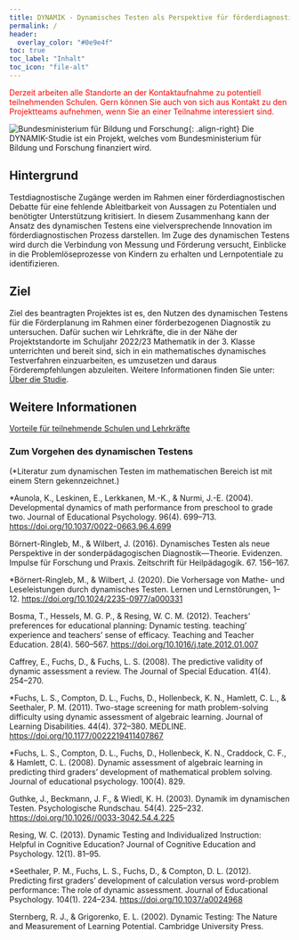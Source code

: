 ```yaml
---
title: DYNAMIK - Dynamisches Testen als Perspektive für förderdiagnostische Entscheidungen in der Schule
permalink: /
header:
  overlay_color: "#0e9e4f"
toc: true
toc_label: "Inhalt"
toc_icon: "file-alt"
---
```

<aside class="notice--primary">
<font color="red"> Derzeit arbeiten alle Standorte an der Kontaktaufnahme zu potentiell teilnehmenden Schulen. Gern können Sie auch von sich aus Kontakt zu den Projektteams aufnehmen, wenn Sie an einer Teilnahme interessiert sind. </font>
</aside>

![Bundesministerium für Bildung und Forschung](/assets/images/logos/BmBF-Logo_kleiner_50.jpg){: .align-right}
Die DYNAMIK-Studie ist ein Projekt, welches vom Bundesministerium für Bildung und Forschung finanziert wird. 



## Hintergrund
Testdiagnostische Zugänge werden im Rahmen einer förderdiagnostischen Debatte für eine fehlende Ableitbarkeit von Aussagen zu Potentialen und benötigter Unterstützung kritisiert. In diesem Zusammenhang kann der Ansatz des dynamischen Testens eine vielversprechende Innovation im förderdiagnostischen Prozess darstellen. Im Zuge des dynamischen Testens wird durch die Verbindung von Messung und Förderung versucht, Einblicke in die Problemlöseprozesse von Kindern zu erhalten und Lernpotentiale zu identifizieren.

## Ziel
Ziel des beantragten Projektes ist es, den Nutzen des dynamischen Testens für die Förderplanung im Rahmen einer förderbezogenen Diagnostik zu
untersuchen. Dafür suchen wir Lehrkräfte, die in der Nähe der Projektstandorte im Schuljahr 2022/23 Mathematik in der 3. Klasse unterrichten und bereit sind, sich in ein mathematisches dynamisches Testverfahren einzuarbeiten, es umzusetzen und daraus Förderempfehlungen abzuleiten.
Weitere Informationen finden Sie unter:  [Über die Studie](https://jazznbass.github.io/dynamik-homepage/ueber-die-studie/).

## Weitere Informationen
[Vorteile für teilnehmende Schulen und Lehrkräfte](https://jazznbass.github.io/dynamik-homepage/ueber-die-studie/vorteile/)

### Zum Vorgehen des dynamischen Testens 
(*Literatur zum dynamischen Testen im mathematischen Bereich ist mit einem Stern gekennzeichnet.)

*Aunola, K., Leskinen, E., Lerkkanen, M.-K., & Nurmi, J.-E. (2004). Developmental dynamics of math performance from preschool to grade two. Journal of Educational Psychology. 96(4). 699–713. https://doi.org/10.1037/0022-0663.96.4.699

Börnert-Ringleb, M., & Wilbert, J. (2016). Dynamisches Testen als neue Perspektive in der sonderpädagogischen Diagnostik—Theorie. Evidenzen. Impulse für Forschung und Praxis. Zeitschrift für Heilpädagogik. 67. 156–167.

*Börnert-Ringleb, M., & Wilbert, J. (2020). Die Vorhersage von Mathe- und Leseleistungen durch dynamisches Testen. Lernen und Lernstörungen, 1–12.
https://doi.org/10.1024/2235-0977/a000331

Bosma, T., Hessels, M. G. P., & Resing, W. C. M. (2012). Teachers’ preferences for educational planning: Dynamic testing. teaching’ experience and teachers’ sense of efficacy. Teaching and Teacher Education. 28(4). 560–567. https://doi.org/10.1016/j.tate.2012.01.007

Caffrey, E., Fuchs, D., & Fuchs, L. S. (2008). The predictive validity of dynamic assessment a review. The Journal of Special Education. 41(4). 254–270.

*Fuchs, L. S., Compton, D. L., Fuchs, D., Hollenbeck, K. N., Hamlett, C. L., & Seethaler, P. M. (2011). Two-stage screening for math problem-solving difficulty using dynamic assessment of algebraic learning. Journal of Learning Disabilities. 44(4). 372–380. MEDLINE. https://doi.org/10.1177/0022219411407867

*Fuchs, L. S., Compton, D. L., Fuchs, D., Hollenbeck, K. N., Craddock, C. F., & Hamlett, C. L. (2008). Dynamic assessment of algebraic learning in predicting third graders’ development of mathematical problem solving. Journal of educational psychology. 100(4). 829.

Guthke, J., Beckmann, J. F., & Wiedl, K. H. (2003). Dynamik im dynamischen Testen. Psychologische Rundschau. 54(4). 225–232. https://doi.org/10.1026//0033-3042.54.4.225

Resing, W. C. (2013). Dynamic Testing and Individualized Instruction: Helpful in Cognitive Education? Journal of Cognitive Education and Psychology. 12(1). 81–95.

*Seethaler, P. M., Fuchs, L. S., Fuchs, D., & Compton, D. L. (2012). Predicting first graders’ development of calculation versus word-problem performance: The role of dynamic assessment. Journal of Educational Psychology. 104(1). 224–234. https://doi.org/10.1037/a0024968

Sternberg, R. J., & Grigorenko, E. L. (2002). Dynamic Testing: The Nature and Measurement of Learning Potential. Cambridge University Press.
